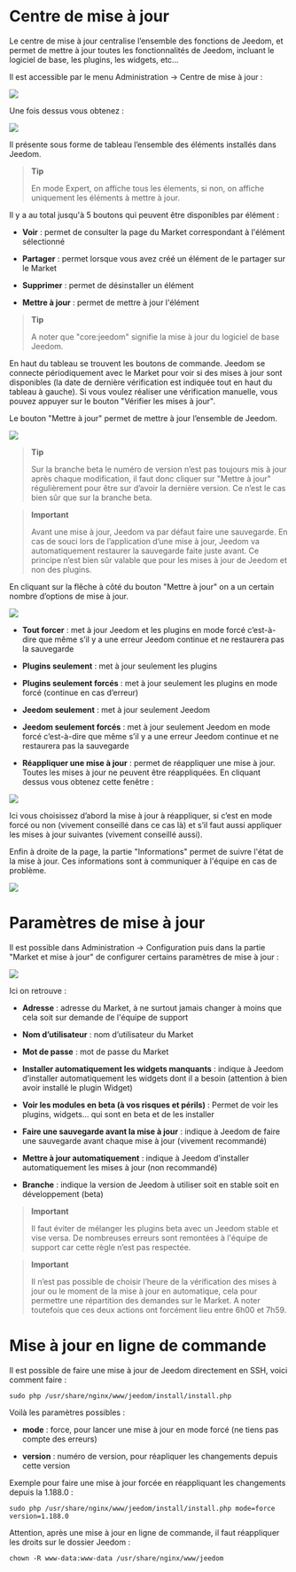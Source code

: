 Centre de mise à jour
=====================

Le centre de mise à jour centralise l’ensemble des fonctions de Jeedom,
et permet de mettre à jour toutes les fonctionnalités de Jeedom,
incluant le logiciel de base, les plugins, les widgets, etc…

Il est accessible par le menu Administration → Centre de mise à jour :

![](../images/update.JPG)

Une fois dessus vous obtenez :

![](../images/update2.png)

Il présente sous forme de tableau l’ensemble des éléments installés dans
Jeedom.

> **Tip**
>
> En mode Expert, on affiche tous les élements, si non, on affiche
> uniquement les éléments à mettre à jour.

Il y a au total jusqu'à 5 boutons qui peuvent être disponibles par
élément :

-   **Voir** : permet de consulter la page du Market correspondant à
    l'élément sélectionné

-   **Partager** : permet lorsque vous avez créé un élément de le
    partager sur le Market

-   **Supprimer** : permet de désinstaller un élément

-   **Mettre à jour** : permet de mettre à jour l'élément

> **Tip**
>
> A noter que "core:jeedom" signifie la mise à jour du logiciel de base
> Jeedom.

En haut du tableau se trouvent les boutons de commande. Jeedom se
connecte périodiquement avec le Market pour voir si des mises à jour
sont disponibles (la date de dernière vérification est indiquée tout en
haut du tableau à gauche). Si vous voulez réaliser une vérification
manuelle, vous pouvez appuyer sur le bouton "Vérifier les mises à jour".

Le bouton "Mettre à jour" permet de mettre à jour l’ensemble de Jeedom.

![](../images/update3.png)

> **Tip**
>
> Sur la branche beta le numéro de version n’est pas toujours mis à jour
> après chaque modification, il faut donc cliquer sur "Mettre à jour"
> régulièrement pour être sur d’avoir la dernière version. Ce n’est le
> cas bien sûr que sur la branche beta.

> **Important**
>
> Avant une mise à jour, Jeedom va par défaut faire une sauvegarde. En
> cas de souci lors de l’application d’une mise à jour, Jeedom va
> automatiquement restaurer la sauvegarde faite juste avant. Ce principe
> n’est bien sûr valable que pour les mises à jour de Jeedom et non des
> plugins.

En cliquant sur la flêche à côté du bouton "Mettre à jour" on a un
certain nombre d’options de mise à jour.

![](../images/update5.png)

-   **Tout forcer** : met à jour Jeedom et les plugins en mode forcé
    c’est-à-dire que même s’il y a une erreur Jeedom continue et ne
    restaurera pas la sauvegarde

-   **Plugins seulement** : met à jour seulement les plugins

-   **Plugins seulement forcés** : met à jour seulement les plugins en
    mode forcé (continue en cas d’erreur)

-   **Jeedom seulement** : met à jour seulement Jeedom

-   **Jeedom seulement forcés** : met à jour seulement Jeedom en mode
    forcé c’est-à-dire que même s’il y a une erreur Jeedom continue et
    ne restaurera pas la sauvegarde

-   **Réappliquer une mise à jour** : permet de réappliquer une mise à
    jour. Toutes les mises à jour ne peuvent être réappliquées. En
    cliquant dessus vous obtenez cette fenêtre :

![](../images/update6.png)

Ici vous choisissez d’abord la mise à jour à réappliquer, si c’est en
mode forcé ou non (vivement conseillé dans ce cas là) et s’il faut aussi
appliquer les mises à jour suivantes (vivement conseillé aussi).

Enfin à droite de la page, la partie "Informations" permet de suivre
l'état de la mise à jour. Ces informations sont à communiquer à l'équipe
en cas de problème.

![](../images/update4.png)

Paramètres de mise à jour
=========================

Il est possible dans Administration → Configuration puis dans la partie
"Market et mise à jour" de configurer certains paramètres de mise à jour
:

![](../images/administration10.png)

Ici on retrouve :

-   **Adresse** : adresse du Market, à ne surtout jamais changer à moins
    que cela soit sur demande de l'équipe de support

-   **Nom d’utilisateur** : nom d’utilisateur du Market

-   **Mot de passe** : mot de passe du Market

-   **Installer automatiquement les widgets manquants** : indique à
    Jeedom d’installer automatiquement les widgets dont il a besoin
    (attention à bien avoir installé le plugin Widget)

-   **Voir les modules en beta (à vos risques et périls)** : Permet de
    voir les plugins, widgets… qui sont en beta et de les installer

-   **Faire une sauvegarde avant la mise à jour** : indique à Jeedom de
    faire une sauvegarde avant chaque mise à jour (vivement recommandé)

-   **Mettre à jour automatiquement** : indique à Jeedom d’installer
    automatiquement les mises à jour (non recommandé)

-   **Branche** : indique la version de Jeedom à utiliser soit en stable
    soit en développement (beta)

> **Important**
>
> Il faut éviter de mélanger les plugins beta avec un Jeedom stable et
> vise versa. De nombreuses erreurs sont remontées à l'équipe de support
> car cette règle n’est pas respectée.

> **Important**
>
> Il n’est pas possible de choisir l’heure de la vérification des mises
> à jour ou le moment de la mise à jour en automatique, cela pour
> permettre une répartition des demandes sur le Market. A noter
> toutefois que ces deux actions ont forcément lieu entre 6h00 et 7h59.

Mise à jour en ligne de commande
================================

Il est possible de faire une mise à jour de Jeedom directement en SSH,
voici comment faire :

    sudo php /usr/share/nginx/www/jeedom/install/install.php

Voilà les paramètres possibles :

-   **mode** : force, pour lancer une mise à jour en mode forcé (ne
    tiens pas compte des erreurs)

-   **version** : numéro de version, pour réapliquer les changements
    depuis cette version

Exemple pour faire une mise à jour forcée en réappliquant les
changements depuis la 1.188.0 :

    sudo php /usr/share/nginx/www/jeedom/install/install.php mode=force version=1.188.0

Attention, après une mise à jour en ligne de commande, il faut
réappliquer les droits sur le dossier Jeedom :

    chown -R www-data:www-data /usr/share/nginx/www/jeedom
